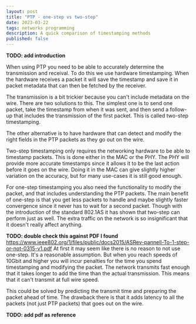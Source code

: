 ```yaml
---
layout: post
title: "PTP - one-step vs two-step"
date: 2023-03-22
tags: networks programming
description: A quick comparison of timestamping methods
published: false
---
```


**TODO: add introduction**

When using PTP you need to be able to accurately determine the transmission and
receival. To do this we use hardware timestamping. When the hardware receives a
packet it will save the timestamp and save it in packet metadata that can then
be fetched by the receiver.

The transmission is a bit trickier because you can't include metadata on the
wire. There are two solutions to this. The simplest one is to send one packet,
take the timestamp from when it was sent, and then send a follow-up that
includes the transmission of the first packet. This is called two-step
timestamping.

The other alternative is to have hardware that can detect and modify the right
fields in the PTP packets as they go out on the wire.

Two-step timestamping only requires the networking hardware to be able to
timestamp packets. This is done either in the MAC or the PHY. The PHY will
provide more accurate timestamps since it allows it to be the last action
before it goes on the wire. Doing it in the MAC can give slightly higher
variation on the accuracy, but for many use-cases it is still good enough.

For one-step timestamping you also need the functionality to modify the packet,
and that includes understanding the PTP packets. The main benefit of one-step
is that you get less packets to handle and maybe slightly faster convergence
since it never has to wait for a second packet. Though with the introduction of
the standard 802.1AS it has shown that two-step can perform just as well. The
extra traffic on the network is so insignificant that it doesn't really affect
anything.

**TODO: double check this against PDF I found**
https://www.ieee802.org/1/files/public/docs2015/ASRev-pannell-To-1-step-or-not-0315-v1.pdf
At first it may seem like there is no reason to not use one-step. It's a
reasonable assumption. But when you reach speeds of 10Gbit and higher you will
incur penalties for the time you spend timestamping and modifying the packet.
The network transmits fast enough that it takes longer to add the time than the
actual transmission. This means that it can't transmit at full wire speed.

This could be solved by predicting the transmit time and preparing the packet
ahead of time. The drawback there is that it adds latency to all the packets
(not just PTP packets) that goes out on the wire.

**TODO: add pdf as reference**


